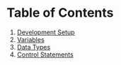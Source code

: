 # Table of Contents
1. [Development Setup](dev_setup)  
1. [Variables](variables.md)  
1. [Data Types](data_types.md)  
1. [Control Statements](control_statements.md)
